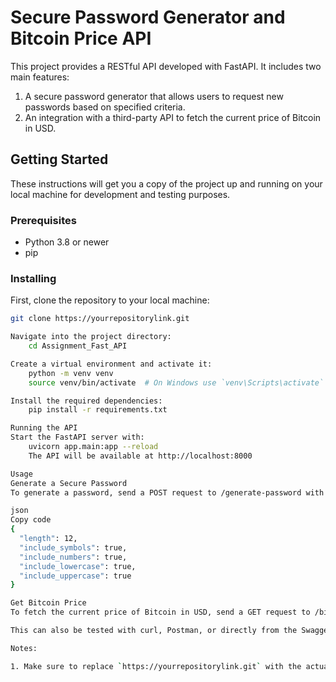 # Secure Password Generator and Bitcoin Price API

This project provides a RESTful API developed with FastAPI. It includes two main features:

1. A secure password generator that allows users to request new passwords based on specified criteria.
2. An integration with a third-party API to fetch the current price of Bitcoin in USD.

## Getting Started

These instructions will get you a copy of the project up and running on your local machine for development and testing purposes.

### Prerequisites

- Python 3.8 or newer
- pip

### Installing

First, clone the repository to your local machine:

```bash
git clone https://yourrepositorylink.git

Navigate into the project directory:
    cd Assignment_Fast_API

Create a virtual environment and activate it:
    python -m venv venv
    source venv/bin/activate  # On Windows use `venv\Scripts\activate`

Install the required dependencies:
    pip install -r requirements.txt

Running the API
Start the FastAPI server with:
    uvicorn app.main:app --reload
    The API will be available at http://localhost:8000

Usage
Generate a Secure Password
To generate a password, send a POST request to /generate-password with the following JSON body:

json
Copy code
{
  "length": 12,
  "include_symbols": true,
  "include_numbers": true,
  "include_lowercase": true,
  "include_uppercase": true
}

Get Bitcoin Price
To fetch the current price of Bitcoin in USD, send a GET request to /bitcoin-price.

This can also be tested with curl, Postman, or directly from the Swagger UI.

Notes:

1. Make sure to replace `https://yourrepositorylink.git` with the actual URL of your GitHub repository and adjust any paths or commands according to your project's structure.
```
